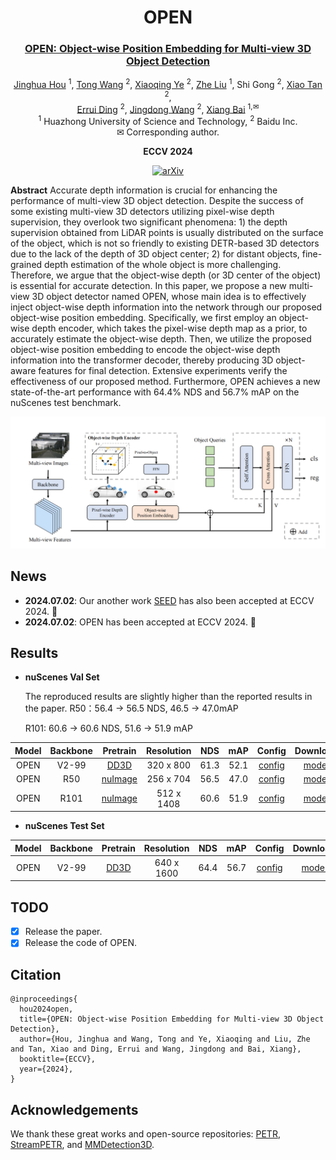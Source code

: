 <div align="center">

# OPEN

### [OPEN: Object-wise Position Embedding for Multi-view 3D Object Detection](https://arxiv.org/abs/2407.10753)

[Jinghua Hou](https://github.com/AlmoonYsl) <sup>1</sup>,
[Tong Wang](https://scholar.google.com/citations?user=EpUu4zIAAAAJ) <sup>2</sup>,
[Xiaoqing Ye](https://shuluoshu.github.io/)  <sup>2</sup>,
[Zhe Liu](https://github.com/happinesslz) <sup>1</sup>,
Shi Gong <sup>2</sup>,
[Xiao Tan](https://scholar.google.com/citations?user=R1rVRUkAAAAJ) <sup>2</sup>,<br>
[Errui Ding](https://scholar.google.com/citations?user=1wzEtxcAAAAJ) <sup>2</sup>,
[Jingdong Wang](https://jingdongwang2017.github.io/) <sup>2</sup>,
[Xiang Bai](https://xbai.vlrlab.net/) <sup>1,✉</sup>
<br>
<sup>1</sup> Huazhong University of Science and Technology,
<sup>2</sup> Baidu Inc.
<br>
✉ Corresponding author.
<br>

**ECCV 2024**

[![arXiv](https://img.shields.io/badge/arXiv-2407.10753-red?logo=arXiv&logoColor=red)](https://arxiv.org/abs/2407.10753)

</div>

**Abstract** Accurate depth information is crucial for enhancing the performance of multi-view 3D object detection.
Despite the success of some existing multi-view 3D detectors utilizing pixel-wise depth supervision, they overlook two
significant phenomena: 1) the depth supervision obtained from LiDAR points is usually distributed on the surface of the
object,
which is not so friendly to existing DETR-based 3D detectors due to the lack of the depth of 3D object center; 2) for
distant objects, fine-grained depth estimation of the whole object is more challenging. Therefore, we argue that the
object-wise depth (or 3D center of the object) is essential for accurate detection. In this paper, we propose a new
multi-view 3D object detector named OPEN, whose main idea is to effectively inject object-wise depth information into
the network through our proposed object-wise position embedding. Specifically, we first employ an object-wise depth
encoder, which takes the pixel-wise depth map as a prior, to accurately estimate the object-wise depth. Then, we utilize
the proposed object-wise position embedding to encode the object-wise depth information into the transformer decoder,
thereby producing 3D object-aware features for final detection. Extensive experiments verify the effectiveness of our
proposed method. Furthermore, OPEN achieves a new state-of-the-art performance with 64.4% NDS and 56.7% mAP on the
nuScenes test benchmark.

![arch](assets/arch.jpg)

## News

* **2024.07.02**: Our another work [SEED](https://github.com/happinesslz/SEED) has also been accepted at ECCV 2024. 🎉
* **2024.07.02**: OPEN has been accepted at ECCV 2024. 🎉

## Results

* **nuScenes Val Set**

  The reproduced results are slightly higher than the reported results in the paper.
  R50：56.4 -> 56.5 NDS, 46.5 -> 47.0mAP

  R101: 60.6 -> 60.6 NDS, 51.6 -> 51.9 mAP

| Model | Backbone |                                                                                                  Pretrain                                                                                                  | Resolution | NDS  | mAP  |                      Config                      |                                           Download                                           |
|:-----:|:--------:|:----------------------------------------------------------------------------------------------------------------------------------------------------------------------------------------------------------:|:----------:|:----:|:----:|:------------------------------------------------:|:--------------------------------------------------------------------------------------------:|
| OPEN  |  V2-99   |                                                         [DD3D](https://drive.google.com/file/d/1a0qlGUUIOT1aqF-1iE9l181jkZfF2Hyf/view?usp=sharing)                                                         | 320 x 800  | 61.3 | 52.1 |  [config](projects/configs/open_vov_800_24e.py)  | [model](https://drive.google.com/file/d/1RgManSe09WPlucnnRwUngGSsSJMPHZkJ/view?usp=sharing)  |
| OPEN  |   R50    | [nuImage](https://download.openmmlab.com/mmdetection3d/v0.1.0_models/nuimages_semseg/cascade_mask_rcnn_r50_fpn_coco-20e_20e_nuim/cascade_mask_rcnn_r50_fpn_coco-20e_20e_nuim_20201009_124951-40963960.pth) | 256 x 704  | 56.5 | 47.0 |  [config](projects/configs/open_r50_704_90e.py)  | [model](https://drive.google.com/file/d/16L0NspLbZ53kaqNw3u29K9iwQ5gQVvh6/view?usp=sharing)  |
| OPEN  |   R101   |          [nuImage](https://download.openmmlab.com/mmdetection3d/v0.1.0_models/nuimages_semseg/cascade_mask_rcnn_r101_fpn_1x_nuim/cascade_mask_rcnn_r101_fpn_1x_nuim_20201024_134804-45215b1e.pth)          | 512 x 1408 | 60.6 | 51.9 | [config](projects/configs/open_r101_1408_90e.py) | [model](https://drive.google.com/file/d/1X9S8TqPKc6522ckjpfQdyqk8qrSIs-Rp/view?usp=sharing)  |

* **nuScenes Test Set**

| Model | Backbone | Pretrain  | Resolution |   NDS    | mAP  |                          Config                          |                                           Download                                          |
|:-----:|:--------:|:---------:|:----------:|:--------:|:----:|:--------------------------------------------------------:|:-------------------------------------------------------------------------------------------:|
| OPEN  |  V2-99   | [DD3D]()  | 640 x 1600 |   64.4   | 56.7 | [config](projects/configs/open_vov_1600_60e_trainval.py) | [model](https://drive.google.com/file/d/1wa3CE0_9zy_UJk2kyeRJJAOg1nTaRJFd/view?usp=sharing) |

## TODO

- [x] Release the paper.
- [x] Release the code of OPEN.

## Citation

```
@inproceedings{
  hou2024open,
  title={OPEN: Object-wise Position Embedding for Multi-view 3D Object Detection},
  author={Hou, Jinghua and Wang, Tong and Ye, Xiaoqing and Liu, Zhe and Tan, Xiao and Ding, Errui and Wang, Jingdong and Bai, Xiang},
  booktitle={ECCV},
  year={2024},
}
```

## Acknowledgements

We thank these great works and open-source repositories:
[PETR](https://github.com/megvii-research/PETR), [StreamPETR](https://github.com/exiawsh/StreamPETR),
and [MMDetection3D](https://github.com/open-mmlab/mmdetection3d).
